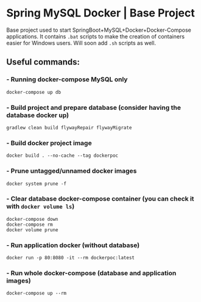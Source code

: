 # Spring MySQL Docker | Base Project
Base project used to start SpringBoot+MySQL+Docker+Docker-Compose applications.
It contains `.bat` scripts to make the creation of containers easier for Windows users.
Will soon add `.sh` scripts as well.  
  
## Useful commands:
### - Running docker-compose MySQL only
```
docker-compose up db
```

### - Build project and prepare database (consider having the database docker up)
```
gradlew clean build flywayRepair flywayMigrate
```

### - Build docker project image
```
docker build . --no-cache --tag dockerpoc
```

### - Prune untagged/unnamed docker images
```
docker system prune -f
```
### - Clear database docker-compose container (you can check it with `docker volume ls`)
```
docker-compose down
docker-compose rm
docker volume prune
```

### - Run application docker (without database)
```
docker run -p 80:8080 -it --rm dockerpoc:latest
```

### - Run whole docker-compose (database and application images)
```
docker-compose up --rm
```
